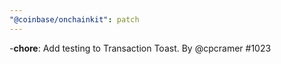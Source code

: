 ```yaml
---
"@coinbase/onchainkit": patch
---
```


-**chore**: Add testing to Transaction Toast. By @cpcramer #1023
